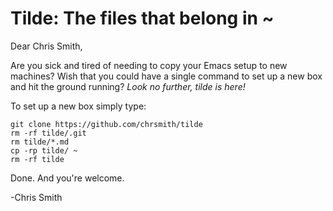 # Tilde: The files that belong in ~ #

Dear Chris Smith,

Are you sick and tired of needing to copy your Emacs setup to new machines?
Wish that you could have a single command to set up a new box and hit the
ground running? *Look no further, tilde is here!*

To set up a new box simply type:

```
git clone https://github.com/chrsmith/tilde
rm -rf tilde/.git
rm tilde/*.md
cp -rp tilde/ ~
rm -rf tilde
```

Done. And you're welcome.

-Chris Smith
